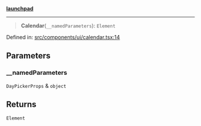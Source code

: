 [**launchpad**](index.md)

***

> **Calendar**(`__namedParameters`): `Element`

Defined in: [src/components/ui/calendar.tsx:14](https://github.com/victorbratov/launchpad/blob/76a3946e066bd4867b4d8959b0de6dc2965f2137/src/components/ui/calendar.tsx#L14)

## Parameters

### \_\_namedParameters

`DayPickerProps` & `object`

## Returns

`Element`
